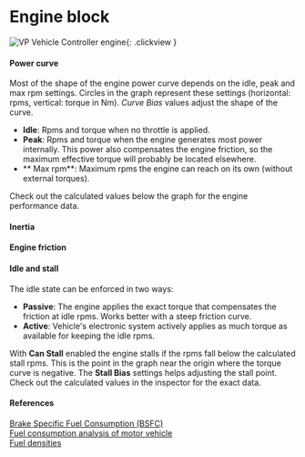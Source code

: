 # Engine block

![VP Vehicle Controller engine](/img/blocks/vpp-engine-inspector.png){: .clickview }

#### Power curve

Most of the shape of the engine power curve depends on the idle, peak and max rpm settings. Circles
in the graph represent these settings (horizontal: rpms, vertical: torque in Nm). _Curve Bias_
values adjust the shape of the curve.

- **Idle**: Rpms and torque when no throttle is applied.
- **Peak**: Rpms and torque when the engine generates most power internally. This power also
	compensates the engine friction, so the maximum effective torque will probably be located elsewhere.
- ** Max rpm**: Maximum rpms the engine can reach on its own (without external torques).

Check out the calculated values below the graph for the engine performance data.

#### Inertia


#### Engine friction


#### Idle and stall

The idle state can be enforced in two ways:

- **Passive**: The engine applies the exact torque that compensates the friction at idle rpms.
	Works better with a steep friction curve.
- **Active**: Vehicle's electronic system actively applies as much torque as available for
	keeping the idle rpms.

With **Can Stall** enabled the engine stalls if the rpms fall below the calculated stall rpms. This
is the point in the graph near the origin where the torque curve is negative. The **Stall Bias**
settings helps adjusting the stall point. Check out the calculated values in the inspector for the
exact data.


#### References

[Brake Specific Fuel Consumption (BSFC)](https://en.wikipedia.org/wiki/Brake_specific_fuel_consumption)<br>
[Fuel consumption analysis of motor vehicle](http://www.posterus.sk/?p=14506)<br>
[Fuel densities](https://en.wikipedia.org/wiki/Diesel_fuel#Fuel_value_and_price)<br>